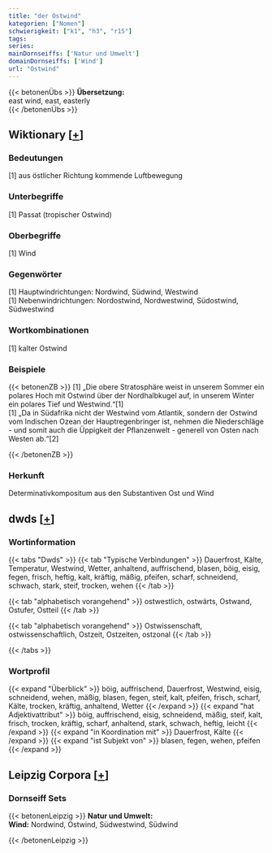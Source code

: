 ```yaml
---
title: "der Ostwind"
kategorien: ["Nomen"]
schwierigkeit: ["k1", "h3", "r15"]
tags:
series:
mainDornseiffs: ['Natur und Umwelt']
domainDornseiffs: ['Wind']
url: "Ostwind"
---
```


{{< betonenÜbs >}}
**Übersetzung:**  
east wind, east, easterly  
{{< /betonenÜbs >}}

## Wiktionary [[+](https://de.wiktionary.org/wiki/Ostwind)]

### Bedeutungen
[1] aus östlicher Richtung kommende Luftbewegung  

### Unterbegriffe
[1] Passat  (tropischer Ostwind)  

### Oberbegriffe
[1] Wind  

### Gegenwörter
[1] Hauptwindrichtungen: Nordwind, Südwind, Westwind  
[1] Nebenwindrichtungen: Nordostwind, Nordwestwind, Südostwind, Südwestwind  

### Wortkombinationen
[1] kalter Ostwind  

### Beispiele
{{< betonenZB >}}
[1] „Die obere Stratosphäre weist in unserem Sommer ein polares Hoch mit Ostwind über der Nordhalbkugel auf, in unserem Winter ein polares Tief und Westwind.“[1]  
[1] „Da in Südafrika nicht der Westwind vom Atlantik, sondern der Ostwind vom Indischen Ozean der Hauptregenbringer ist, nehmen die Niederschläge - und somit auch die Üppigkeit der Pflanzenwelt - generell von Osten nach Westen ab.“[2]  

{{< /betonenZB >}}
### Herkunft
Determinativkompositum aus den Substantiven Ost und Wind  



## dwds [[+](https://www.dwds.de/wb/Ostwind)]

### Wortinformation
{{< tabs "Dwds" >}}
{{< tab "Typische Verbindungen" >}}
Dauerfrost, Kälte, Temperatur, Westwind, Wetter, anhaltend, auffrischend, blasen, böig, eisig, fegen, frisch, heftig, kalt, kräftig, mäßig, pfeifen, scharf, schneidend, schwach, stark, steif, trocken, wehen
{{< /tab >}}

{{< tab "alphabetisch vorangehend" >}}
ostwestlich, ostwärts, Ostwand, Ostufer, Ostteil
{{< /tab >}}

{{< tab "alphabetisch vorangehend" >}}
Ostwissenschaft, ostwissenschaftlich, Ostzeit, Ostzeiten, ostzonal
{{< /tab >}}

{{< /tabs >}}

### Wortprofil
{{< expand "Überblick" >}} böig, auffrischend, Dauerfrost, Westwind, eisig, schneidend, wehen, mäßig, blasen, fegen, steif, kalt, pfeifen, frisch, scharf, Kälte, trocken, kräftig, anhaltend, Wetter {{< /expand >}}
{{< expand "hat Adjektivattribut" >}} böig, auffrischend, eisig, schneidend, mäßig, steif, kalt, frisch, trocken, kräftig, scharf, anhaltend, stark, schwach, heftig, leicht {{< /expand >}}
{{< expand "in Koordination mit" >}} Dauerfrost, Kälte {{< /expand >}}
{{< expand "ist Subjekt von" >}} blasen, fegen, wehen, pfeifen {{< /expand >}}

## Leipzig Corpora [[+](https://corpora.uni-leipzig.de/en/res?word=Ostwind&corpusId=deu_newscrawl-public_2018)]

### Dornseiff Sets
{{< betonenLeipzig >}}
**Natur und Umwelt:**  
**Wind:** Nordwind, Ostwind, Südwestwind, Südwind  

{{< /betonenLeipzig >}}
